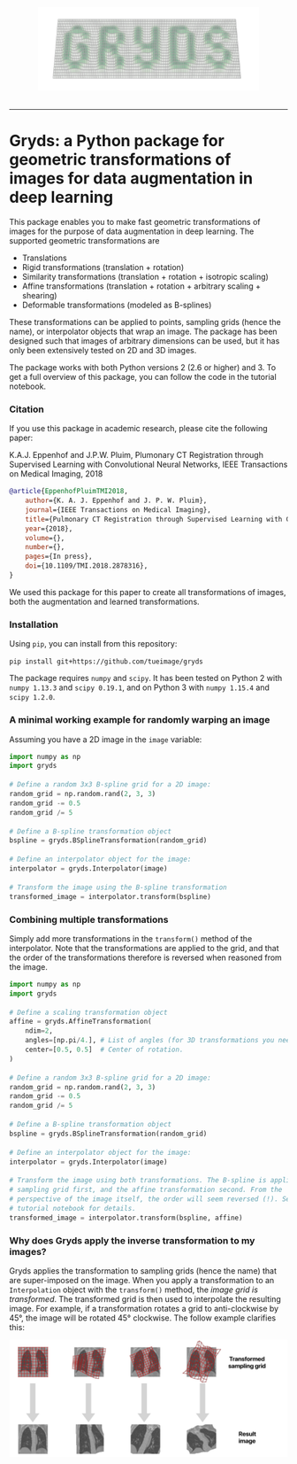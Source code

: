 <div align="center">
    <img src="logo2.png" height="150" width="400"><br><br>
</div>

--------

# Gryds: a Python package for geometric transformations of images for data augmentation in deep learning

This package enables you to make fast geometric transformations of images for the purpose of data augmentation in deep learning. The supported geometric transformations are

* Translations
* Rigid transformations (translation + rotation)
* Similarity transformations (translation + rotation + isotropic scaling)
* Affine transformations (translation + rotation + arbitrary scaling + shearing)
* Deformable transformations (modeled as B-splines)

These transformations can be applied to points, sampling grids (hence the name), or interpolator objects that wrap an image. The package has been designed such that images of arbitrary dimensions can be used, but it has only been extensively tested on 2D and 3D images.

The package works with both Python versions 2 (2.6 or higher) and 3. To get a full overview of this package, you can follow the code in the tutorial notebook.


### Citation

If you use this package in academic research, please cite the following paper:

K.A.J. Eppenhof and J.P.W. Pluim, Plumonary CT Registration through Supervised Learning with Convolutional Neural Networks, IEEE Transactions on Medical Imaging, 2018

```bibtex
@article{EppenhofPluimTMI2018,
    author={K. A. J. Eppenhof and J. P. W. Pluim}, 
    journal={IEEE Transactions on Medical Imaging}, 
    title={Pulmonary CT Registration through Supervised Learning with Convolutional Neural Networks}, 
    year={2018}, 
    volume={}, 
    number={}, 
    pages={In press},
    doi={10.1109/TMI.2018.2878316}, 
}
```

We used this package for this paper to create all transformations of images, both the augmentation and learned transformations.

### Installation

Using `pip`, you can install from this repository:

`pip install git+https://github.com/tueimage/gryds`

The package requires `numpy` and `scipy`. It has been tested on Python 2 with `numpy 1.13.3` and `scipy 0.19.1`, and on Python 3 with `numpy 1.15.4` and `scipy 1.2.0`.


### A minimal working example for randomly warping an image

Assuming you have a 2D image in the `image` variable:

```python
import numpy as np
import gryds

# Define a random 3x3 B-spline grid for a 2D image:
random_grid = np.random.rand(2, 3, 3)
random_grid -= 0.5
random_grid /= 5

# Define a B-spline transformation object
bspline = gryds.BSplineTransformation(random_grid)

# Define an interpolator object for the image:
interpolator = gryds.Interpolator(image)

# Transform the image using the B-spline transformation
transformed_image = interpolator.transform(bspline)
```

### Combining multiple transformations

Simply add more transformations in the `transform()` method of the interpolator.
Note that the transformations are applied to the grid, and that the order of the
transformations therefore is reversed when reasoned from the image.

```python
import numpy as np
import gryds

# Define a scaling transformation object
affine = gryds.AffineTransformation(
    ndim=2,
    angles=[np.pi/4.], # List of angles (for 3D transformations you need a list of 3 angles).
    center=[0.5, 0.5]  # Center of rotation.
)

# Define a random 3x3 B-spline grid for a 2D image:
random_grid = np.random.rand(2, 3, 3)
random_grid -= 0.5
random_grid /= 5

# Define a B-spline transformation object
bspline = gryds.BSplineTransformation(random_grid)

# Define an interpolator object for the image:
interpolator = gryds.Interpolator(image)

# Transform the image using both transformations. The B-spline is applied to the
# sampling grid first, and the affine transformation second. From the
# perspective of the image itself, the order will seem reversed (!). See the
# tutorial notebook for details.
transformed_image = interpolator.transform(bspline, affine)
```

### Why does Gryds apply the inverse transformation to my images?

Gryds applies the transformation to sampling grids (hence the name) that
are super-imposed on the image. When you apply a transformation to an `Interpolation`
object with the `transform()` method, the *image grid is transformed*. The transformed grid is then used to
interpolate the resulting image. For example, if a transformation rotates a grid to anti-clockwise by 45°, the image will be rotated 45° clockwise. The follow example clarifies this:

![](grid_examples.png)
